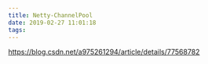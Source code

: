 ```yaml
---
title: Netty-ChannelPool
date: 2019-02-27 11:01:18
tags:
---
```



https://blog.csdn.net/a975261294/article/details/77568782